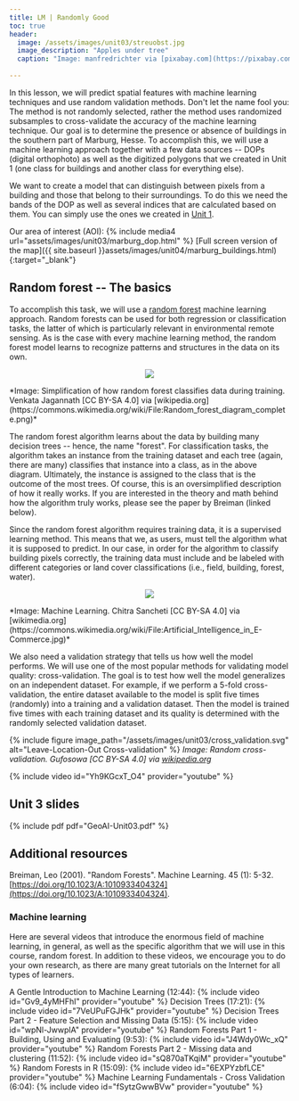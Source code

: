 ```yaml
---
title: LM | Randomly Good
toc: true
header:
  image: /assets/images/unit03/streuobst.jpg
  image_description: "Apples under tree"
  caption: "Image: manfredrichter via [pixabay.com](https://pixabay.com/de/photos/%C3%A4pfel-streuobst-obstbaum-apfelbaum-3684775/)"
 
---
```


In this lesson, we will predict spatial features with machine learning techniques and use random validation methods. Don't let the name fool you: The method is not randomly selected, rather the method uses randomized subsamples to cross-validate the accuracy of the machine learning technique. Our goal is to determine the presence or absence of buildings in the southern part of Marburg, Hesse. To accomplish this, we will use a machine learning approach together with a few data sources -- DOPs (digital orthophoto) as well as the digitized polygons that we created in Unit 1 (one class for buildings and another class for everything else).

<!--more-->

We want to create a model that can distinguish between pixels from a building and those that belong to their surroundings. To do this we need the bands of the DOP as well as several indices that are calculated based on them. You can simply use the ones we created in [Unit 1](http://127.0.0.1:4000/geoAI//unit01/unit01-05_warm-up-r-spatial.html#step-4---calculate-rgb-indices). 

Our area of interest (AOI):
{% include media4 url="assets/images/unit03/marburg_dop.html" %} [Full screen version of the map]({{ site.baseurl }}assets/images/unit04/marburg_buildings.html){:target="_blank"}


## Random forest -- The basics
To accomplish this task, we will use a [random forest](https://en.wikipedia.org/wiki/Random_forest) machine learning approach. Random forests can be used for both regression or classification tasks, the latter of which is particularly relevant in environmental remote sensing. As is the case with every machine learning method, the random forest model learns to recognize patterns and structures in the data on its own.

<p align="center">
  <img src = "../assets/images/unit03/Random_forest_diagram_complete.png">
</p>
*Image: Simplification of how random forest classifies data during training. Venkata Jagannath [CC BY-SA 4.0] via [wikipedia.org](https://commons.wikimedia.org/wiki/File:Random_forest_diagram_complete.png)*

The random forest algorithm learns about the data by building many decision trees -- hence, the name "forest". For classification tasks, the algorithm takes an instance from the training dataset and each tree (again, there are many) classifies that instance into a class, as in the above diagram. Ultimately, the instance is assigned to the class that is the outcome of the most trees. Of course, this is an oversimplified description of how it really works. If you are interested in the theory and math behind how the algorithm truly works, please see the paper by Breiman (linked below).

Since the random forest algorithm requires training data, it is a supervised learning method. This means that we, as users, must tell the algorithm what it is supposed to predict. In our case, in order for the algorithm to classify building pixels correctly, the training data must include and be labeled with different categories or land cover classifications (i.e., field, building, forest, water).

<p align="center">
  <img src="../assets/images/unit03/machine_learning.jpg">
</p>
*Image: Machine Learning. Chitra Sancheti [CC BY-SA 4.0] via [wikimedia.org](https://commons.wikimedia.org/wiki/File:Artificial_Intelligence_in_E-Commerce.jpg)*


We also need a validation strategy that tells us how well the model performs. We will use one of the most popular methods for validating model quality: cross-validation. The goal is to test how well the model generalizes on an independent dataset. For example, if we perform a 5-fold cross-validation, the entire dataset available to the model is split five times (randomly) into a training and a validation dataset. Then the model is trained five times with each training dataset and its quality is determined with the randomly selected validation dataset.



{% include figure image_path="/assets/images/unit03/cross_validation.svg" alt="Leave-Location-Out Cross-validation" %}
*Image: Random cross-validation. Gufosowa [CC BY-SA 4.0] via [wikipedia.org](https://en.wikipedia.org/wiki/Cross-validation_(statistics)#/media/File:K-fold_cross_validation_EN.svg)*

{% include video id="Yh9KGcxT_O4" provider="youtube" %}

## Unit 3 slides
{% include pdf pdf="GeoAI-Unit03.pdf" %}

## Additional resources
Breiman, Leo (2001). "Random Forests". Machine Learning. 45 (1): 5-32. [https://doi.org/10.1023/A:1010933404324](https://doi.org/10.1023/A:1010933404324).

### Machine learning
Here are several videos that introduce the enormous field of machine learning, in general, as well as the specific algorithm that we will use in this course, random forest. In addition to these videos, we encourage you to do your own research, as there are many great tutorials on the Internet for all types of learners.


A Gentle Introduction to Machine Learning (12:44):
{% include video id="Gv9_4yMHFhI" provider="youtube" %}
Decision Trees (17:21):
{% include video id="7VeUPuFGJHk" provider="youtube" %}
Decision Trees Part 2 - Feature Selection and Missing Data (5:15):
{% include video id="wpNl-JwwplA" provider="youtube" %}
Random Forests Part 1 - Building, Using and Evaluating (9:53):
{% include video id="J4Wdy0Wc_xQ" provider="youtube" %}
Random Forests Part 2 - Missing data and clustering (11:52):
{% include video id="sQ870aTKqiM" provider="youtube" %}
Random Forests in R (15:09):
{% include video id="6EXPYzbfLCE" provider="youtube" %}
Machine Learning Fundamentals - Cross Validation (6:04):
{% include video id="fSytzGwwBVw" provider="youtube" %}